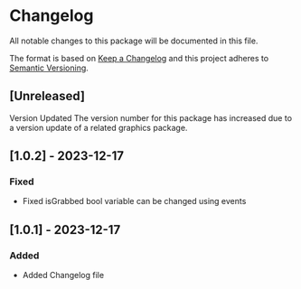 # Changelog
All notable changes to this package will be documented in this file.

The format is based on [Keep a Changelog](http://keepachangelog.com/en/1.0.0/)
and this project adheres to [Semantic Versioning](http://semver.org/spec/v2.0.0.html).

## [Unreleased]

Version Updated
The version number for this package has increased due to a version update of a related graphics package.

## [1.0.2] - 2023-12-17
### Fixed
- Fixed isGrabbed bool variable can be changed using events


## [1.0.1] - 2023-12-17
### Added
- Added Changelog file
